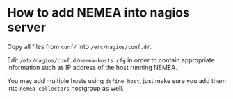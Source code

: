 # How to add NEMEA into nagios server

Copy all files from `conf/` into `/etc/nagios/conf.d/`.

Edit `/etc/nagios/conf.d/nemea-hosts.cfg` in order to contain
appropriate information such as IP address of the host running
NEMEA.

You may add multiple hosts using `define host`, just make sure you
add them into `nemea-collectors` hostgroup as well.


